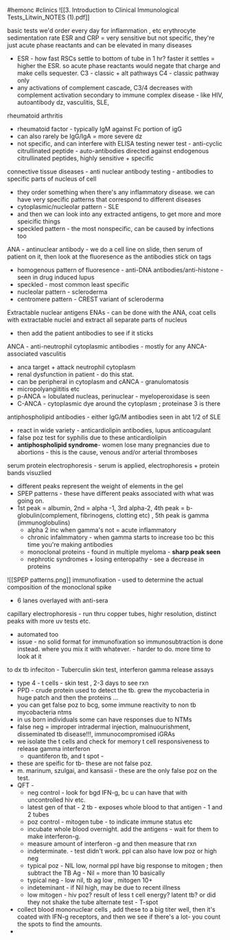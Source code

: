 #hemonc #clinics 
![[3. Introduction to Clinical Immunological Tests_Litwin_NOTES (1).pdf]]

basic tests we'd order every day for inflammation , etc 
erythrocyte sedimentation rate ESR and CRP = very sensitive but not specific, they're just acute phase reactants and can be elevated in many diseases 
- ESR - how fast RSCs settle to bottom of tube in 1 hr? faster it settles = higher the ESR. so acute phase reactants would negate that charge and make cells sequester. 
C3 - classic + alt pathways
C4 - classic pathway only 
- any activations of complement cascade, C3/4 decreases with complement activation secondary to immune complex disease - like HIV, autoantibody dz, vasculitis, SLE, 

rheumatoid arthritis
- rheumatoid factor - typically IgM against Fc portion of igG 
- can also rarely be IgG/IgA = more severe dz
- not specific, and can interfere with ELISA testing
newer test - anti-cyclic citrullinated peptide - auto-antibodies directed against endogenous citrullinated peptides, highly sensitive + specific 

connective tissue diseases - anti nuclear antibody testing - antibodies to specific parts of nucleus of cell
- they order something when there's any inflammatory disease. we can have very specific patterns that correspond to different diseases 
- cytoplasmic/nucleolar pattern - SLE
- and then we can look into any extracted antigens, to get more and more speicific things 
- speckled pattern - the most nonspecific, can be caused by infections too

ANA - antinuclear antibody - we do a cell line on slide, then serum of patient on it, then look at the fluoresence as the antibodies stick on tags
- homogenous pattern of fluoresence - anti-DNA antibodies/anti-histone - seen in drug induced lupus 
- speckled - most common least specific 
- nucleolar pattern - scleroderma
- centromere pattern - CREST variant of scleroderma 

Extractable nuclear antigens ENAs - can be done with the ANA, coat cells with extractable nuclei and extract all separate parts of nucleus
- then add the patient antibodies to see if it sticks

ANCA - anti-neutrophil cytoplasmic antibodies - mostly for any ANCA-associated vasculitis
- anca target + attack neutrophil cytoplasm 
- renal dysfunction in patient - do this stat. 
- can be peripheral in cytoplasm and cANCA - granulomatosis
- micropolyangiititis etc
- p-ANCA = lobulated nucleas, perinuclear - myeloperoxidase is seen 
- C-ANCA - cytoplasmic dye around the cytoplasm ; proteinase 3 is there

antiphospholipid antibodies - either IgG/M antibodies seen in abt 1/2 of  SLE
- react in wide variety - anticardiolipin antibodies, lupus anticoagulant
- false poz test for syphilis due to these anticardiolipin
- **antiphospholipid syndrome**- women lose many pregnancies due to abortions - this is the cause, venous and/or arterial thromboses 

serum protein electrophoresis - serum is applied, electrophoresis + protein bands visuzlied 
- different peaks represent the weight of elements in the gel 
- SPEP patterns - these have different peaks associated with what was going on. 
- 1st peak = albumin, 2nd = alpha -1, 3rd alpha-2, 4th peak = b-globulin(complement, fibrinogens, clotting etc) , 5th peak is gamma (immunoglobulins)
	- alpha 2 inc when gamma's not = acute inflammatory 
	- chronic infalmmatory - when gamma starts to increase too bc this time you're making antibodies
	- monoclonal proteins - found in multiple myeloma - **sharp peak seen**
	- nephrotic syndromes + losing enteropathy - see a decrease in proteins 

![[SPEP patterns.png]]
immunofixation - used to determine the actual composition of the monoclonal spike 
- 6 lanes overlayed with anti-sera 

capillary electrophoresis - run thru copper tubes, highr resolution, distinct peaks with more uv tests etc. 
- automated too 
- issue - no solid format for immunofixation so immunosubtraction is done instead. where you mix it with whatever. - harder to do. more time to look at it 

to dx tb infeciton - Tuberculin skin test, interferon gamma release assays
- type 4 - t cells - skin test , 2-3 days to see rxn 
- PPD - crude protein used to detect the tb. grew the mycobacteria in huge patch and then the proteins ... 
- you can get false poz to bcg, some immune reactivity to non tb mycobacteria ntms
- in us born individuals some can have responses due to NTMs 
- false neg = improper intradermal injection, malnuourishment, disseminated tb disease!!!, immunocompromised 
iGRAs
- we isolate the t cells and check for memory t cell responsiveness to release gamma interferon 
	- quantiferon tb, and t spot - 
- these are speific for tb- these are not false poz. 
- m. marinum, szulgai, and kansasii - these are the only false poz on the test. 
- QFT -
	- neg control - look for bgd IFN-g, bc u can have that with uncontrolled hiv etc. 
	- latest gen of that - 2 tb - exposes whole blood to that antigen - 1 and 2 tubes
	- poz control - mitogen tube - to indicate immune status etc 
	- incubate whole blood overnight. add the antigens - wait for them to make interferon-g. 
	- measure amount of interferon -g and then measure that rxn 
	- indeterminate. - test didn't work. ppl can also have low poz or high neg 
	- typical poz - NIL low, normal ppl have big response to mitogen ; then subtract the TB Ag - Nil = more than 10 basically 
	- typical neg - low nil, tb ag low , mitogen 10+ 
	- indeteminant - if Nil high, may be due to recent illness 
	- low mitogen - hiv poz? result of less t cell energy? latent tb? or did they not shake the tube
alternate test - T-spot 
- collect blood mononuclear cells , add these to a big titer well, then it's coated with IFN-g receptors, and then we see if there's a lot- you count the spots to find the amounts. 
- 